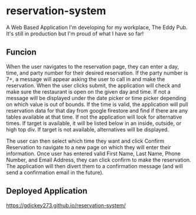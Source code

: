 # reservation-system

A Web Based Application I'm developing for my workplace, The Eddy Pub. It's still in production but I'm proud of what I have so far! 

## Funcion
When the user navigates to the reservation page, they can enter a day, time, and party number for their desired reservation. If the party number is 7+, 
a message will appear asking the user to call in and make the reservation. When the user clicks submit, the application will check and make sure the restaurant is open on the given
day and time. If not a message will be displayed under the date picker or time picker depending on which value is out of bounds. If the time is valid, the application will pull 
reservation data for that day from google firestore and find if there are any tables available at that time. If not the application will look for alternative times. If target is
available, it will be listed below in an inside, outside, or high top div. If target is not available, alternatives will be displayed. 

The user can then select which time they want and click Confirm Reservation to navigate to a new page on which they will enter their information. Once user has entered valid
First Name, Last Name, Phone Number, and Email Address, they can click confirm to make the reservation. The application will then divert them to a confirmation message (and will 
send a confirmation email in the future). 

## Deployed Application
https://gdickey273.github.io/reservation-system/